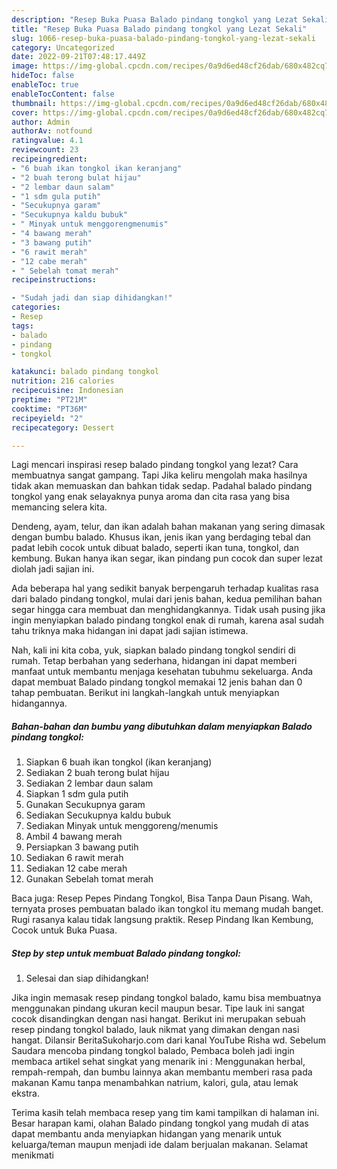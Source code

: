 ```yaml
---
description: "Resep Buka Puasa Balado pindang tongkol yang Lezat Sekali"
title: "Resep Buka Puasa Balado pindang tongkol yang Lezat Sekali"
slug: 1066-resep-buka-puasa-balado-pindang-tongkol-yang-lezat-sekali
category: Uncategorized
date: 2022-09-21T07:48:17.449Z
image: https://img-global.cpcdn.com/recipes/0a9d6ed48cf26dab/680x482cq70/balado-pindang-tongkol-foto-resep-utama.jpg
hideToc: false
enableToc: true
enableTocContent: false
thumbnail: https://img-global.cpcdn.com/recipes/0a9d6ed48cf26dab/680x482cq70/balado-pindang-tongkol-foto-resep-utama.jpg
cover: https://img-global.cpcdn.com/recipes/0a9d6ed48cf26dab/680x482cq70/balado-pindang-tongkol-foto-resep-utama.jpg
author: Admin
authorAv: notfound
ratingvalue: 4.1
reviewcount: 23
recipeingredient:
- "6 buah ikan tongkol ikan keranjang"
- "2 buah terong bulat hijau"
- "2 lembar daun salam"
- "1 sdm gula putih"
- "Secukupnya garam"
- "Secukupnya kaldu bubuk"
- " Minyak untuk menggorengmenumis"
- "4 bawang merah"
- "3 bawang putih"
- "6 rawit merah"
- "12 cabe merah"
- " Sebelah tomat merah"
recipeinstructions:

- "Sudah jadi dan siap dihidangkan!"
categories:
- Resep
tags:
- balado
- pindang
- tongkol

katakunci: balado pindang tongkol 
nutrition: 216 calories
recipecuisine: Indonesian
preptime: "PT21M"
cooktime: "PT36M"
recipeyield: "2"
recipecategory: Dessert

---
```



Lagi mencari inspirasi resep balado pindang tongkol yang lezat? Cara membuatnya sangat gampang. Tapi Jika keliru mengolah maka hasilnya tidak akan memuaskan dan bahkan tidak sedap. Padahal balado pindang tongkol yang enak selayaknya punya aroma dan cita rasa yang bisa memancing selera kita.


Dendeng, ayam, telur, dan ikan adalah bahan makanan yang sering dimasak dengan bumbu balado. Khusus ikan, jenis ikan yang berdaging tebal dan padat lebih cocok untuk dibuat balado, seperti ikan tuna, tongkol, dan kembung. Bukan hanya ikan segar, ikan pindang pun cocok dan super lezat diolah jadi sajian ini.

Ada beberapa hal yang sedikit banyak berpengaruh terhadap kualitas rasa dari balado pindang tongkol, mulai dari jenis bahan, kedua pemilihan bahan segar hingga cara membuat dan menghidangkannya. Tidak usah pusing jika ingin menyiapkan balado pindang tongkol enak di rumah, karena asal sudah tahu triknya maka hidangan ini dapat jadi sajian istimewa.


Nah, kali ini kita coba, yuk, siapkan balado pindang tongkol sendiri di rumah. Tetap berbahan yang sederhana, hidangan ini dapat memberi manfaat untuk membantu menjaga kesehatan tubuhmu sekeluarga. Anda dapat membuat Balado pindang tongkol memakai 12 jenis bahan dan 0 tahap pembuatan. Berikut ini langkah-langkah untuk menyiapkan hidangannya.

<!--inarticleads1-->

##### Bahan-bahan dan bumbu yang dibutuhkan dalam menyiapkan Balado pindang tongkol:

1. Siapkan 6 buah ikan tongkol (ikan keranjang)
1. Sediakan 2 buah terong bulat hijau
1. Sediakan 2 lembar daun salam
1. Siapkan 1 sdm gula putih
1. Gunakan Secukupnya garam
1. Sediakan Secukupnya kaldu bubuk
1. Sediakan  Minyak untuk menggoreng/menumis
1. Ambil 4 bawang merah
1. Persiapkan 3 bawang putih
1. Sediakan 6 rawit merah
1. Sediakan 12 cabe merah
1. Gunakan  Sebelah tomat merah


Baca juga: Resep Pepes Pindang Tongkol, Bisa Tanpa Daun Pisang. Wah, ternyata proses pembuatan balado ikan tongkol itu memang mudah banget. Rugi rasanya kalau tidak langsung praktik. Resep Pindang Ikan Kembung, Cocok untuk Buka Puasa. 

<!--inarticleads2-->

##### Step by step untuk membuat Balado pindang tongkol:


1. Selesai dan siap dihidangkan!

Jika ingin memasak resep pindang tongkol balado, kamu bisa membuatnya menggunakan pindang ukuran kecil maupun besar. Tipe lauk ini sangat cocok disandingkan dengan nasi hangat. Berikut ini merupakan sebuah resep pindang tongkol balado, lauk nikmat yang dimakan dengan nasi hangat. Dilansir BeritaSukoharjo.com dari kanal YouTube Risha wd. Sebelum Saudara mencoba pindang tongkol balado, Pembaca boleh jadi ingin membaca artikel sehat singkat yang menarik ini : Menggunakan herbal, rempah-rempah, dan bumbu lainnya akan membantu memberi rasa pada makanan Kamu tanpa menambahkan natrium, kalori, gula, atau lemak ekstra. 

Terima kasih telah membaca resep yang tim kami tampilkan di halaman ini. Besar harapan kami, olahan Balado pindang tongkol yang mudah di atas dapat membantu anda menyiapkan hidangan yang menarik untuk keluarga/teman maupun menjadi ide dalam berjualan makanan. Selamat menikmati
